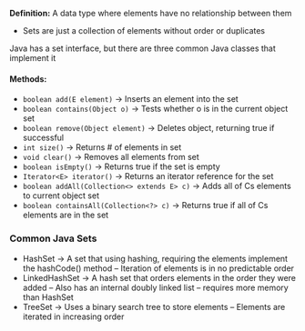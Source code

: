 **Definition:** A data type where elements have no relationship between them
- Sets are just a collection of elements without order or duplicates

Java has a set interface, but there are three common Java classes that implement it
#### Methods:
- `boolean add(E element)` → Inserts an element into the set
- `boolean contains(Object o)` → Tests whether o is in the current object set
- `boolean remove(Object element)` → Deletes object, returning true if successful
- `int size()` → Returns # of elements in set
- `void clear()` → Removes all elements from set
- `boolean isEmpty()` → Returns true if the set is empty
- `Iterator<E> iterator()` → Returns an iterator reference for the set
- `boolean addAll(Collection<> extends E> c)` → Adds all of Cs elements to current object set
- `boolean containsAll(Collection<?> c)` → Returns true if all of Cs elements are in the set

### Common Java Sets
- HashSet → A set that using hashing, requiring the elements implement the hashCode() method
	– Iteration of elements is in no predictable order
- LinkedHashSet → A hash set that orders elements in the order they were added
	– Also has an internal doubly linked list
	– requires more memory than HashSet
- TreeSet → Uses a binary search tree to store elements
	– Elements are iterated in increasing order


